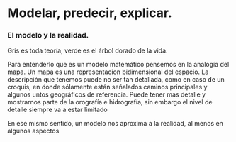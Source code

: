 # Modelar, predecir, explicar.

### El modelo y la realidad.

  Gris es toda teoría, verde es el árbol dorado de la vida.
 
 Para entenderlo que es un modelo matemático pensemos en la analogía del mapa. Un mapa es una representacion bidimensional del espacio. La descripción que tenemos puede no ser tan detallada, como en caso de un croquis, en donde sólamente están señalados  caminos principales y algunos untos geográficos de referencia. Puede tener mas detalle y mostrarnos parte de la orografía e hidrografía, sin embargo el nivel de detalle siempre va a estar limitado 
 
 En ese mismo sentido, un modelo  nos aproxima a la realidad, al menos en algunos aspectos
 
